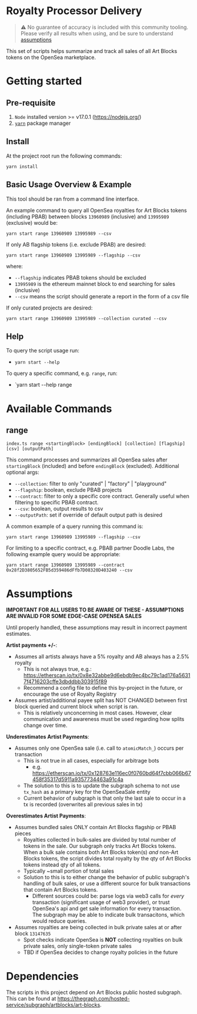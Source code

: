 # Royalty Processor Delivery

> :warning: No guarantee of accuracy is included with this community tooling. Please verify all results when using, and be sure to understand [assumptions](#assumptions)

This set of scripts helps summarize and track all sales of all Art Blocks tokens on the OpenSea marketplace.

# Getting started

## Pre-requisite

1. `Node` installed version >= v17.0.1 (https://nodejs.org/)
2. [`yarn`](https://classic.yarnpkg.com/en/docs/install) package manager

## Install

At the project root run the following commands:
```
yarn install
````

## Basic Usage Overview & Example

This tool should be ran from a command line interface.

An example command to query all OpenSea royalties for Art Blocks tokens (including PBAB) between blocks `13960989` (inclusive) and `13995989` (exclusive) would be:
```
yarn start range 13960989 13995989 --csv
```
If only AB flagship tokens (i.e. exclude PBAB) are desired:
```
yarn start range 13960989 13995989 --flagship --csv
```
where:
- `--flagship` indicates PBAB tokens should be excluded
- `13995989` is the ethereum mainnet block to end searching for sales (inclusive)
- `--csv` means the script should generate a report in the form of a csv file

If only curated projects are desired:
```
yarn start range 13960989 13995989 --collection curated --csv
```

## Help

To query the script usage run:
- `yarn start --help`

To query a specific command, e.g. `range`, run:
- `yarn start --help range

# Available Commands

## range
`index.ts range <startingBlock> [endingBlock] [collection] [flagship] [csv] [outputPath]`

This command processes and summarizes all OpenSea sales after `startingBlock` (included) and before `endingBlock` (excluded). Additional optional args:
- `--collection`: filter to only "curated" | "factory" | "playground"
- `--flagship`: boolean, exclude PBAB projects
- `--contract`: filter to only a specific core contract. Generally useful when filtering to specific PBAB contract.
- `--csv`: boolean, output results to csv
- `--outputPath`: set if override of default output path is desired

A common example of a query running this command is:
```
yarn start range 13960989 13995989 --flagship --csv
```

For limiting to a specific contract, e.g. PBAB partner Doodle Labs, the following example query would be appropriate:
```
yarn start range 13960989 13995989 --contract 0x28f2D3805652FB5d359486dFfb7D08320D403240 --csv
```

# Assumptions
**IMPORTANT FOR ALL USERS TO BE AWARE OF THESE - ASSUMPTIONS ARE INVALID FOR SOME EDGE-CASE OPENSEA SALES**

Until properly handled, these assumptions may result in incorrect payment estimates.

**Artist payments +/-**:
- Assumes all artists always have a 5% royalty and AB always has a 2.5% royalty
  - This is not always true, e.g.: https://etherscan.io/tx/0x8e32abbe9d6ebdb9ec4bc79c1ad176a56317f4716203cffe3dbddbb303915f89
  - Recommend a config file to define this by-project in the future, or encourage the use of Royalty Registry
- Assumes artist/additional payee split has NOT CHANGED between first block queried and current block when script is ran.
  - This is relatively unconcerning in most cases. However, clear communication and awareness must be used regarding how splits change over time.

**Underestimates Artist Payments**:
- Assumes only one OpenSea sale (i.e. call to `atomicMatch_`) occurs per transaction
  - This is not true in all cases, especially for arbitrage bots
    - e.g. https://etherscan.io/tx/0x128763e116ec0f0760bd64f7cbb066b67458f35317d5911a9357734463a91c4a
  - The solution to this is to update the subgraph schema to not use `tx_hash` as a primary key for the OpenSeaSale entity
  - Current behavior of subgraph is that only the last sale to occur in a tx is recorded (overwrites all previous sales in tx)

**Overestimates Artist Payments**:
- Assumes bundled sales ONLY contain Art Blocks flagship or PBAB pieces
  - Royalties collected in bulk-sales are divided by total number of tokens in the sale. Our subgraph only tracks Art Blocks tokens. When a bulk sale contains both Art Blocks token(s) *and* non-Art Blocks tokens, the script divides total royalty by the qty of Art Blocks tokens instead qty of all tokens.
  - Typically ~small portion of total sales
  - Solution to this is to either change the behavior of public subgraph's handling of bulk sales, or use a different source for bulk transactions that contain Art Blocks tokens.
    - Different sources could be: parse logs via web3 calls for *every* transaction (significant usage of web3 provider), or trust OpenSea's api and get sale information for every transaction. The subgraph may be able to indicate bulk transacitons, which would reduce queries.
- Assumes royalties are being collected in bulk private sales at or after block `13147635`
  - Spot checks indicate OpenSea is **NOT** collecting royalties on bulk private sales, only single-token private sales
  - TBD if OpenSea decides to change royalty policies in the future

# Dependencies

The scripts in this project depend on Art Blocks public hosted subgraph. This can be found at https://thegraph.com/hosted-service/subgraph/artblocks/art-blocks.
